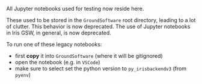 All Jupyter notebooks used for testing now reside here.

These used to be stored in the `GroundSoftware` root directory, leading to a lot of clutter. This behavior is now deprecated. The use of Jupyter notebooks in Iris GSW, in general, is now deprecated.

To run one of these legacy notebooks:
- first **copy** it into `GroundSoftware` (where it will be gitignored)
- open the notebook (e.g. in `VSCode`)
- make sure to select set the python version to `py_irisbackendv3` (from `pyenv`)